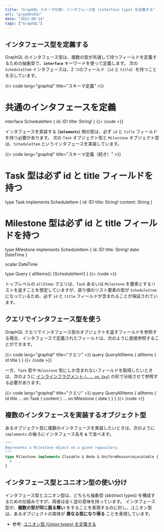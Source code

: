 ```yaml
---
title: "GraphQL スキーマ仕様: インタフェース型 (interface type) を定義する"
url: "p/yp9mv5d/"
date: "2022-09-14"
tags: ["GraphQL"]
---
```


インタフェース型を定義する
----

GraphQL のインタフェース型は、複数の型が共通して持つフィールドを定義するための抽象型で、__`interface`__ キーワードを使って定義します。
次の `ScheduleItem` インタフェースは、2 つのフィールド（`id` と `title`）を持つことを示しています。

{{< code lang="graphql" title="スキーマ定義" >}}
# 共通のインタフェースを定義
interface ScheduleItem {
  id: ID!
  title: String!
}
{{< /code >}}

インタフェースを実装する (__`imlements`__) 側の型は、必ず `id` と `title` フィールドを持つ必要があります。
次の `Task` オブジェクト型と `Milestone` オブジェクト型は、`ScheduleItem` というインタフェースを実装しています。

{{< code lang="graphql" title="スキーマ定義（続き）" >}}
# Task 型は必ず id と title フィールドを持つ
type Task implements ScheduleItem {
  id: ID!
  title: String!
  content: String
}

# Milestone 型は必ず id と title フィールドを持つ
type Milestone implements ScheduleItem {
  id: ID!
  title: String!
  date: DateTime
}

scalar DateTime

type Query {
  allItems(): [ScheduleItem!]
}
{{< /code >}}

トップレベルの `allItems` クエリは、`Task` あるいは `Milestone` を要素とするリストを返すことを想定していますが、戻り値のリスト要素の型が `ScheduleItem` になっているため、必ず `id` と `title` フィールドが含まれることが保証されています。


クエリでインタフェース型を使う
----

GraphQL クエリでインタフェース型のオブジェクトを返すフィールドを参照する場合、インタフェースで定義されたフィールドは、次のように直接参照することができます。

{{< code lang="graphql" title="クエリ" >}}
query QueryAllItems {
  allItems {
    id
    title
  }
}
{{< /code >}}

一方、`Task` 型や `Milestone` 型にしか含まれないフィールドを取得したいときは、次のように [インラインフラグメント (`... on Xxx`)](/p/wiv7it5/#inline) の形で分岐させて参照する必要があります。

{{< code lang="graphql" title="クエリ" >}}
query QueryAllItems {
  allItems {
    id
    title
    ... on Task {
      content
    }
    ... on Milestone {
      date
    }
  }
}
{{< /code >}}


複数のインタフェースを実装するオブジェクト型
----

あるオブジェクト型に複数のインタフェースを実装したいときは、次のように `implements` の後ろにインタフェース名を __`&`__ で並べます。

```graphql
"""
Represents a Milestone object on a given repository.
"""
type Milestone implements Closable & Node & UniformResourceLocatable {
  # ...
}
```

インタフェース型とユニオン型の使い分け
----

インタフェース型とユニオン型は、どちらも抽象型 (abstract types) を構成するための仕組みですが、両者は全く逆の意味を持っています。
インタフェース型が、__複数の型が同じ振る舞い__ をすることを表現するのに対し、ユニオン型は、あるオブジェクトの実体が __異なる型になり得る__ ことを表現しています。

- 参考: [ユニオン型 (Union types) を定義する](/p/vqsyz9j/)


